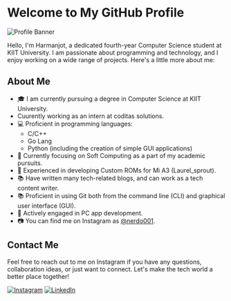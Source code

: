 # Welcome to My GitHub Profile

![Profile Banner](https://github.com/xxharmanxx/xxharmanxx/blob/067bf4f42f7cd5d2ad97d08a0ef05d89ec0eafc5/Purple%20Abstract%20Wave%20LinkedIn%20Banner.png)


Hello, I'm Harmanjot, a dedicated fourth-year Computer Science student at KIIT University. I am passionate about programming and technology, and I enjoy working on a wide range of projects. Here's a little more about me:

## About Me

- 🎓 I am currently pursuing a degree in Computer Science at KIIT University.
- Cuurently working as an intern at coditas solutions.
- 💻 Proficient in programming languages:
  - C/C++
  - Go Lang
  - Python (including the creation of simple GUI applications)
- 🧠 Currently focusing on Soft Computing as a part of my academic pursuits.
- 📱 Experienced in developing Custom ROMs for Mi A3 (Laurel_sprout).
- 📚 Have written many tech-related blogs, and can work as a tech content writer.
- 📚 Proficient in using Git both from the command line (CLI) and graphical user interface (GUI).
- 📱 Actively engaged in PC app development.
- 📷 You can find me on Instagram as [@nerdo001](https://www.instagram.com/nerdo001/).


## Contact Me

Feel free to reach out to me on Instagram if you have any questions, collaboration ideas, or just want to connect. Let's make the tech world a better place together!

[![Instagram](https://img.shields.io/badge/Instagram-%40nerdo001-blue)](https://www.instagram.com/nerdo001/)
[![LinkedIn](https://img.shields.io/badge/LinkedIn-Connect-%230077B5)](https://www.linkedin.com/in/harmanjot-singh-799a43234/)

<!---
xxharmanxx/xxharmanxx is a ✨ special ✨ repository because its `README.md` (this file) appears on your GitHub profile.
You can click the Preview link to take a look at your changes.
--->
